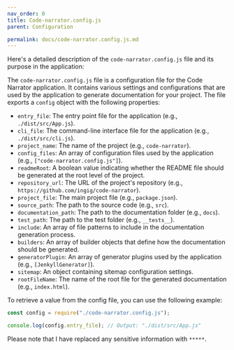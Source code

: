 ```yaml
---
nav_order: 0
title: Code-narrator.config.js
parent: Configuration

permalink: docs/code-narrator.config.js.md
---
```


Here's a detailed description of the `code-narrator.config.js` file and its purpose in the application:

The `code-narrator.config.js` file is a configuration file for the Code Narrator application. It contains various settings and configurations that are used by the application to generate documentation for your project. The file exports a `config` object with the following properties:

- `entry_file`: The entry point file for the application (e.g., `./dist/src/App.js`).
- `cli_file`: The command-line interface file for the application (e.g., `./dist/src/cli.js`).
- `project_name`: The name of the project (e.g., `code-narrator`).
- `config_files`: An array of configuration files used by the application (e.g., `["code-narrator.config.js"]`).
- `readmeRoot`: A boolean value indicating whether the README file should be generated at the root level of the project.
- `repository_url`: The URL of the project's repository (e.g., `https://github.com/ingig/code-narrator`).
- `project_file`: The main project file (e.g., `package.json`).
- `source_path`: The path to the source code (e.g., `src`).
- `documentation_path`: The path to the documentation folder (e.g., `docs`).
- `test_path`: The path to the test folder (e.g., `__tests__`).
- `include`: An array of file patterns to include in the documentation generation process.
- `builders`: An array of builder objects that define how the documentation should be generated.
- `generatorPlugin`: An array of generator plugins used by the application (e.g., `[JenkyllGenerator]`).
- `sitemap`: An object containing sitemap configuration settings.
- `rootFileName`: The name of the root file for the generated documentation (e.g., `index.html`).

To retrieve a value from the config file, you can use the following example:

```javascript
const config = require("./code-narrator.config.js");

console.log(config.entry_file); // Output: "./dist/src/App.js"
```

Please note that I have replaced any sensitive information with `*****`.